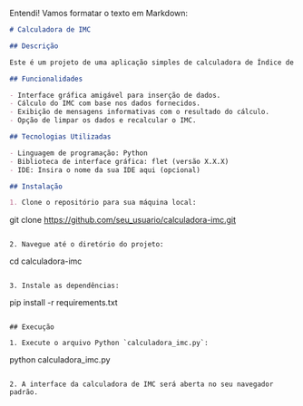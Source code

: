 Entendi! Vamos formatar o texto em Markdown:

```markdown
# Calculadora de IMC

## Descrição

Este é um projeto de uma aplicação simples de calculadora de Índice de Massa Corporal (IMC) que permite aos usuários calcular seu IMC com base em sua altura, peso e biotipo (masculino ou feminino).

## Funcionalidades

- Interface gráfica amigável para inserção de dados.
- Cálculo do IMC com base nos dados fornecidos.
- Exibição de mensagens informativas com o resultado do cálculo.
- Opção de limpar os dados e recalcular o IMC.

## Tecnologias Utilizadas

- Linguagem de programação: Python
- Biblioteca de interface gráfica: flet (versão X.X.X)
- IDE: Insira o nome da sua IDE aqui (opcional)

## Instalação

1. Clone o repositório para sua máquina local:
   ```
   git clone https://github.com/seu_usuario/calculadora-imc.git
   ```

2. Navegue até o diretório do projeto:
   ```
   cd calculadora-imc
   ```

3. Instale as dependências:
   ```
   pip install -r requirements.txt
   ```

## Execução

1. Execute o arquivo Python `calculadora_imc.py`:
   ```
   python calculadora_imc.py
   ```

2. A interface da calculadora de IMC será aberta no seu navegador padrão.

```
